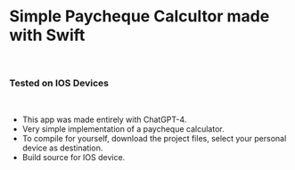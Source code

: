 # Simple Paycheque Calcultor made with Swift

<br>

### Tested on IOS Devices

<br>

* This app was made entirely with ChatGPT-4.
* Very simple implementation of a paycheque calculator. 
* To compile for yourself, download the project files, select your personal device as destination.
* Build source for IOS device.